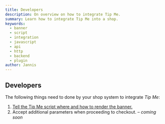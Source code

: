 ```yaml
---
title: Developers
description: On overview on how to integrate Tip Me.
summary: Learn how to integrate Tip Me into a shop.
keywords:
  - banner
  - script
  - integration
  - javascript
  - api
  - http
  - backend
  - plugin
author: Jannis
---
```


## Developers

The following things need to done by your shop system to integrate *Tip Me*:

1. [Tell the Tip Me script where and how to render the banner.](banner.html)
2. Accept additional parameters when proceeding to checkout. – *coming soon*
